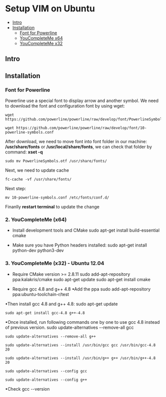 Setup VIM on Ubuntu 
===================
- [Intro](#intro)
- [Installation](#installation)
	- [Font for Powerline](#font-powerline)
	- [YouCompleteMe x64](#YouCompleteMe-x64)
	- [YouCompleteMe x32](#YouCompleteMe-x32)

Intro
-----
Installation
-----

### Font for Powerline

Powerline use a special font to display arrow and another symbol. We need to download 
the font and configuration font by using wget:

	wget https://github.com/powerline/powerline/raw/develop/font/PowerlineSymbols.otf
	
	wget https://github.com/powerline/powerline/raw/develop/font/10-powerline-symbols.conf 

After download, we need to move font into font folder in our machine: **/usr/share/fonts**
or **/usr/local/share/fonts**, we can check that folder by command: **xset -q**

	sudo mv PowerlineSymbols.otf /usr/share/fonts/

Next, we need to update cache

	fc-cache -vf /usr/share/fonts/

Next step:

	mv 10-powerline-symbols.conf /etc/fonts/conf.d/


Finanlly **restart terminal** to update the change 

### 2. YouCompleteMe (x64)
- Install development tools and CMake
	sudo apt-get install build-essential cmake

- Make sure you have Python headers installed:
	sudo apt-get install python-dev python3-dev

### 3. YouCompleteMe (x32) - Ubuntu 12.04
- Require CMake version >= 2.8.11
	sudo add-apt-repository ppa:kalakris/cmake
	sudo apt-get update
	sudo apt-get install cmake

- Require gcc 4.8 and g++ 4.8
•Add the ppa
	sudo add-apt-repository ppa:ubuntu-toolchain-r/test

•Then install gcc 4.8 and g++ 4.8:
	sudo apt-get update

	sudo apt-get install gcc-4.8 g++-4.8

•Once installed, run following commands one by one to use gcc 4.8 instead of previous version.
	sudo update-alternatives --remove-all gcc

	sudo update-alternatives --remove-all g++

	sudo update-alternatives --install /usr/bin/gcc gcc /usr/bin/gcc-4.8 20

	sudo update-alternatives --install /usr/bin/g++ g++ /usr/bin/g++-4.8 20

	sudo update-alternatives --config gcc

	sudo update-alternatives --config g++
•Check
        gcc --version




